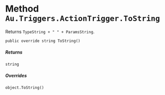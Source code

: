 # Method `Au.Triggers.ActionTrigger.ToString`

Returns `TypeString + " " + ParamsString`.

```
public override string ToString()
```

##### Returns

`string`

##### Overrides

`object.ToString()`